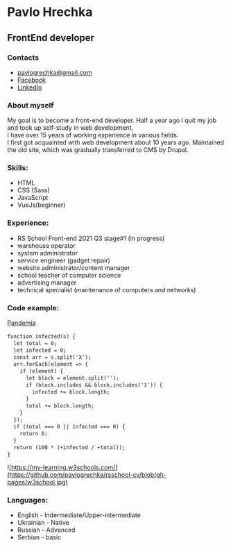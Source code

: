 # Pavlo Hrechka
## FrontEnd developer

### Contacts
* pavlogrechka@gmail.com
* [Facebook](https://www.facebook.com/pavlogrechka/)
* [LinkedIn](https://www.linkedin.com/in/pavlo-hrechka-6ba9a2174/)

### About myself
My goal is to become a front-end developer.
Half a year ago I quit my job and took up self-study in web development.  
I have over 15 years of working experience in various fields.  
I first got acquainted with web development about 10 years ago. Maintained the old site, which was gradually transferred to CMS by Drupal.  


### Skills:
* HTML
* CSS (Sass)
* JavaScript
* VueJs(beginner)  


### Experience:
* RS School Front-end 2021 Q3 stage#1 (in progress)
* warehouse operator
* system administrator
* service engineer (gadget repair)
* website administrator/content manager
* school teacher of computer science
* advertising manager
* technical specialist (maintenance of computers and networks)

### Code example:
[Pandemia](https://www.codewars.com/kata/5e2596a9ad937f002e510435/javascript)
```
function infected(s) {
  let total = 0;
  let infected = 0;
  const arr = s.split('X');
  arr.forEach(element => {
    if (element) {
      let block = element.split('');
      if (block.includes && block.includes('1')) {
        infected += block.length;
      }
      total += block.length;
    }
  });
  if (total === 0 || infected === 0) {
    return 0;
  }
  return (100 * (+infected / +total));
}
```

![https://my-learning.w3schools.com/](https://github.com/pavlogrechka/rsschool-cv/blob/gh-pages/w3school.jpg)

### Languages:
* English - Indermediate/Upper-intermediate
* Ukrainian - Native
* Russian - Advanced
* Serbian - basic
